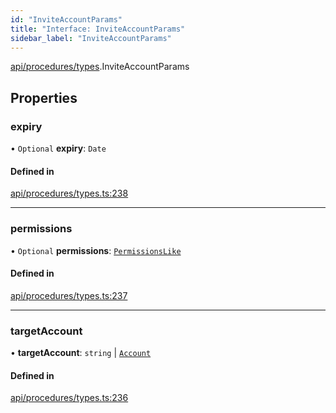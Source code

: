 ```yaml
---
id: "InviteAccountParams"
title: "Interface: InviteAccountParams"
sidebar_label: "InviteAccountParams"
---
```


[api/procedures/types](../../../../../modules/API/Procedures/Types/Types.md).InviteAccountParams

## Properties

### expiry

• `Optional` **expiry**: `Date`

#### Defined in

[api/procedures/types.ts:238](https://github.com/PolymeshAssociation/polymesh-sdk/blob/95e180d28/src/api/procedures/types.ts#L238)

___

### permissions

• `Optional` **permissions**: [`PermissionsLike`](../../../../../modules/Types/Types.md#permissionslike)

#### Defined in

[api/procedures/types.ts:237](https://github.com/PolymeshAssociation/polymesh-sdk/blob/95e180d28/src/api/procedures/types.ts#L237)

___

### targetAccount

• **targetAccount**: `string` \| [`Account`](../../../../../classes/API/Entities/Account/Account.md)

#### Defined in

[api/procedures/types.ts:236](https://github.com/PolymeshAssociation/polymesh-sdk/blob/95e180d28/src/api/procedures/types.ts#L236)
